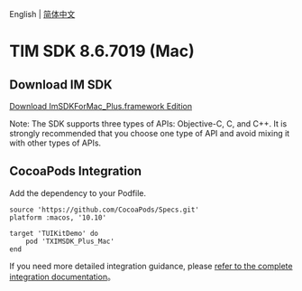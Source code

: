 English | [简体中文](./README_ZH.md)

# TIM SDK 8.6.7019 (Mac)

## Download IM SDK

[Download ImSDKForMac_Plus.framework Edition](https://im.sdk.qcloud.com/download/plus/8.6.7019/ImSDKForMac_Plus_8.6.7019.framework.zip)

Note: The SDK supports three types of APIs: Objective-C, C, and C++. It is strongly recommended that you choose one type of API and avoid mixing it with other types of APIs.

## CocoaPods Integration
Add the dependency to your Podfile.

```
source 'https://github.com/CocoaPods/Specs.git'
platform :macos, '10.10'

target 'TUIKitDemo' do
    pod 'TXIMSDK_Plus_Mac'
end
```

If you need more detailed integration guidance, please [refer to the complete integration documentation](https://www.tencentcloud.com/document/product/1047/34308)。

